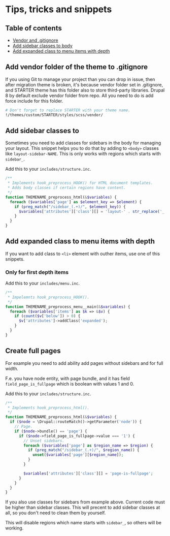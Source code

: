 # Tips, tricks and snippets

## Table of contents

* [Vendor and .gitignore](#vendor-gitignore)
* [Add sidebar classes to body](#sidebar-classes)
* [Add expanded class to menu items with depth](#menu-depth-classes)

<a name="vendor-gitignore"></a>

## Add vendor folder of the theme to .gitignore

If you using Git to manage your project than you can drop in issue, then after migration theme is broken, it's because vendor folder set in .gitignore, and STARTER theme has this folder also to store third-party libraries. Drupal 8 by default exclude vendor folder from repo. All you need to do is add force include for this folder.

~~~bash
# Don't forget to replace STARTER with your theme name.
!/themes/custom/STARTER/styles/scss/vendor/
~~~

<a name="sidebar-classes"></a>

## Add sidebar classes to <body>

Sometimes you need to add classes for sidebars in the body for managing your layout. This snippet helps you to do that by adding to `<body>` classes like `layout-sidebar-NAME`. This is only works with regions which starts with `sidebar_`.

Add this to your `includes/structure.inc`.

~~~php
/**
 * Implements hook_preprocess_HOOK() for HTML document templates.
 * Adds body classes if certain regions have content.
 */
function THEMENAME_preprocess_html(&$variables) {
  foreach ($variables['page'] as $element_key => $element) {
    if (preg_match("/sidebar_(.+)/", $element_key)) {
      $variables['attributes']['class'][] = 'layout-' . str_replace('_', '-', $element_key);
    }
  }
}
~~~

<a name="menu-depth-classes"></a>

## Add expanded class to menu items with depth

If you want to add class to `<li>` element with outher items, use one of this snippets.

### Only for first depth items

Add this to your `includes/menu.inc`.

~~~php
/**
 * Impelemnts hook_preprocess_HOOK().
 */
function THEMENAME_preprocess_menu__main(&$variables) {
  foreach ($variables['items'] as $k => &$v) {
    if (count($v['below']) > 0) {
      $v['attributes']->addClass('expanded');
    }
  }
}
~~~

## Create full pages

For example you need to add ability add pages without sidebars and for full width.

F.e. you have node entity, with page bundle, and it has field `field_page_is_fullpage` which is boolean with values 1 and 0.

Add this to your `includes/structure.inc`.

```php
/**
 * Implements hook_preprocess_html().
 */
function THEMENAME_preprocess_html(&$variables) {
  if ($node = \Drupal::routeMatch()->getParameter('node')) {
    // Page.
    if ($node->bundle() == 'page') {
      if ($node->field_page_is_fullpage->value === '1') {
        // Unset sidebars.
        foreach ($variables['page'] as $region_name => $region) {
          if (preg_match("/sidebar_(.+)/", $region_name)) {
            unset($variables['page'][$region_name]);
          }
        }

        $variables['attributes']['class'][] = 'page-is-fullpage';
      }
    }
  }
}
```

If you also use classes for sidebars from example above. Current code must be higher than sidebar classes. This will precent to add sidebar classes at all, so you don't need to clean them by yourself.

This will disable regions which name starts with `sidebar_`, so others will be working.
